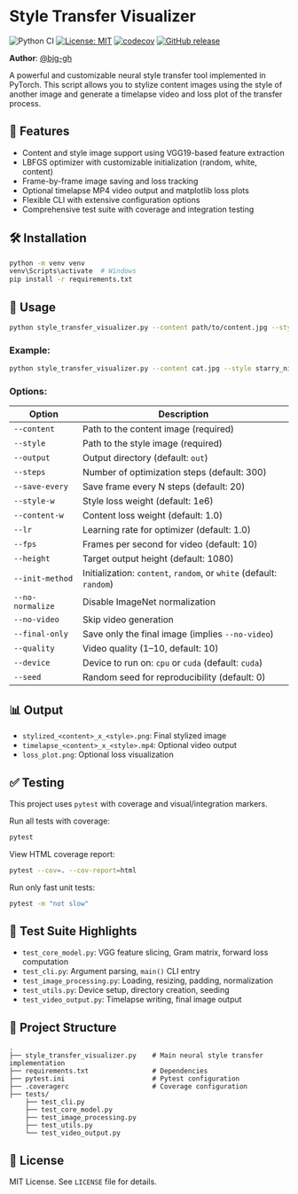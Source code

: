 # Style Transfer Visualizer
![Python CI](https://github.com/bjg-gh/style_transfer_visualizer/actions/workflows/python-ci.yml/badge.svg)
[![License: MIT](https://img.shields.io/badge/License-MIT-yellow.svg)](LICENSE)
[![codecov](https://codecov.io/gh/bjg-gh/style_transfer_visualizer/branch/ci-test/graph/badge.svg)](https://codecov.io/gh/bjg-gh/style_transfer_visualizer)
[![GitHub release](https://img.shields.io/github/v/release/bjg-gh/style-transfer-visualizer?sort=semver)](https://github.com/bjg-gh/style-transfer-visualizer/releases)

**Author**: [@bjg-gh](https://github.com/bjg-gh)

A powerful and customizable neural style transfer tool implemented in PyTorch. This script allows you to stylize content images using the style of another image and generate a timelapse video and loss plot of the transfer process.

## 🚀 Features

- Content and style image support using VGG19-based feature extraction
- LBFGS optimizer with customizable initialization (random, white, content)
- Frame-by-frame image saving and loss tracking
- Optional timelapse MP4 video output and matplotlib loss plots
- Flexible CLI with extensive configuration options
- Comprehensive test suite with coverage and integration testing

## 🛠 Installation

```bash
python -m venv venv
venv\Scripts\activate  # Windows
pip install -r requirements.txt
```

## 📸 Usage

```bash
python style_transfer_visualizer.py --content path/to/content.jpg --style path/to/style.jpg
```

### Example:

```bash
python style_transfer_visualizer.py --content cat.jpg --style starry_night.jpg --steps 500 --fps 30 --final-only
```

### Options:

| Option              | Description                                                                 |
|---------------------|-----------------------------------------------------------------------------|
| `--content`         | Path to the content image (required)                                       |
| `--style`           | Path to the style image (required)                                         |
| `--output`          | Output directory (default: `out`)                                          |
| `--steps`           | Number of optimization steps (default: 300)                                |
| `--save-every`      | Save frame every N steps (default: 20)                                     |
| `--style-w`         | Style loss weight (default: 1e6)                                           |
| `--content-w`       | Content loss weight (default: 1.0)                                         |
| `--lr`              | Learning rate for optimizer (default: 1.0)                                 |
| `--fps`             | Frames per second for video (default: 10)                                  |
| `--height`          | Target output height (default: 1080)                                       |
| `--init-method`     | Initialization: `content`, `random`, or `white` (default: `random`)        |
| `--no-normalize`    | Disable ImageNet normalization                                             |
| `--no-video`        | Skip video generation                                                      |
| `--final-only`      | Save only the final image (implies `--no-video`)                           |
| `--quality`         | Video quality (1–10, default: 10)                                          |
| `--device`          | Device to run on: `cpu` or `cuda` (default: `cuda`)                        |
| `--seed`            | Random seed for reproducibility (default: 0)                               |

## 📊 Output

- `stylized_<content>_x_<style>.png`: Final stylized image
- `timelapse_<content>_x_<style>.mp4`: Optional video output
- `loss_plot.png`: Optional loss visualization

## ✅ Testing

This project uses `pytest` with coverage and visual/integration markers.

Run all tests with coverage:

```bash
pytest
```

View HTML coverage report:

```bash
pytest --cov=. --cov-report=html
```

Run only fast unit tests:

```bash
pytest -m "not slow"
```

## 🧪 Test Suite Highlights

- `test_core_model.py`: VGG feature slicing, Gram matrix, forward loss computation
- `test_cli.py`: Argument parsing, `main()` CLI entry
- `test_image_processing.py`: Loading, resizing, padding, normalization
- `test_utils.py`: Device setup, directory creation, seeding
- `test_video_output.py`: Timelapse writing, final image output

## 📁 Project Structure

```
.
├── style_transfer_visualizer.py    # Main neural style transfer implementation
├── requirements.txt                # Dependencies
├── pytest.ini                      # Pytest configuration
├── .coveragerc                     # Coverage configuration
├── tests/
    ├── test_cli.py
    ├── test_core_model.py
    ├── test_image_processing.py
    ├── test_utils.py
    └── test_video_output.py
```

## 📄 License

MIT License. See `LICENSE` file for details.
